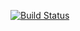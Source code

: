 [![Build Status](https://travis-ci.org/Yannik/tobias-waldvogel-bootimg-tools.svg?branch=master)](https://travis-ci.org/Yannik/tobias-waldvogel-bootimg-tools)
